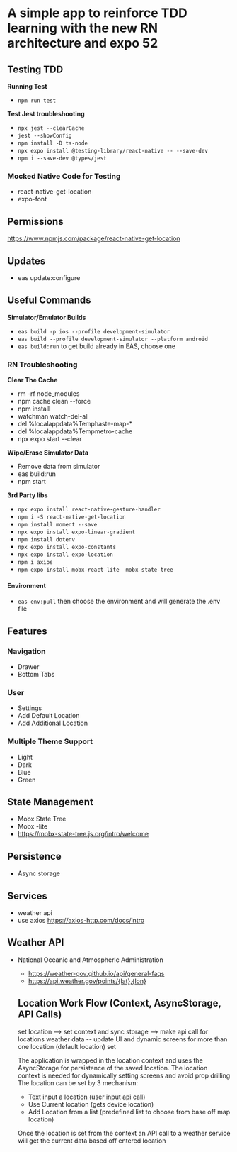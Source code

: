 # A simple app to reinforce TDD learning with the new RN architecture and expo 52

## Testing TDD

**Running Test**

- `npm run test`

**Test Jest troubleshooting**

- `npx jest --clearCache`
- `jest --showConfig`
- `npm install -D ts-node`
- `npx expo install @testing-library/react-native -- --save-dev`
- `npm i --save-dev @types/jest`

### Mocked Native Code for Testing

- react-native-get-location
- expo-font

## Permissions

https://www.npmjs.com/package/react-native-get-location

## Updates
- eas update:configure

## Useful Commands

**Simulator/Emulator Builds**

- `eas build -p ios --profile development-simulator `
- `eas build --profile development-simulator --platform android`
- `eas build:run` to get build already in EAS, choose one

### RN Troubleshooting

**Clear The Cache**

- rm -rf node_modules
- npm cache clean --force
- npm install
- watchman watch-del-all
- del %localappdata%Temphaste-map-\*
- del %localappdata%Tempmetro-cache
- npx expo start --clear

**Wipe/Erase Simulator Data**

- Remove data from simulator
- eas build:run
- npm start

**3rd Party libs**

- `npx expo install react-native-gesture-handler`
- `npm i -S react-native-get-location`
- `npm install moment --save`
- `npx expo install expo-linear-gradient`
- `npm install dotenv`
- `npx expo install expo-constants`
- `npx expo install expo-location`
- `npm i axios`
- `npm expo install mobx-react-lite  mobx-state-tree   `

#### Environment

- `eas env:pull` then choose the environment and will generate the .env file

## Features

### Navigation

- Drawer
- Bottom Tabs

### User

- Settings
- Add Default Location
- Add Additional Location

### Multiple Theme Support

- Light
- Dark
- Blue
- Green




## State Management
- Mobx State Tree
- Mobx -lite
- https://mobx-state-tree.js.org/intro/welcome

## Persistence
- Async storage

## Services
- weather api
- use axios https://axios-http.com/docs/intro
## Weather API

- National Oceanic and Atmospheric Administration
  - https://weather-gov.github.io/api/general-faqs
  - https://api.weather.gov/points/{lat},{lon}


  ## Location Work Flow (Context, AsyncStorage, API Calls)
  set location --> set context and sync storage --> make api call for locations weather data -- update UI and dynamic screens for more than one location (default location) set
  
  The application is wrapped in the location context and uses the AsyncStorage for persistence of the saved location. The location context is needed for dynamically setting screens and avoid prop drilling
  The location can be set by 3 mechanism:
  - Text input a location (user input api call)
  - Use Current location (gets device location)
  - Add Location from a list (predefined list to choose from base off map location)
  
  Once the location is set from the context an API call to a weather service will get the current data based off entered location
  